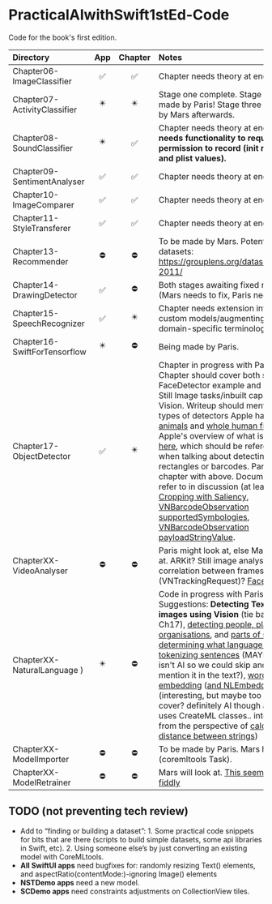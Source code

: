 # PracticalAIwithSwift1stEd-Code
Code for the book's first edition.

| Directory | App | Chapter | Notes |
|:---|:---:|:---:|:---|
|Chapter06-ImageClassifier | ✅ | ✅ | Chapter needs theory at end. |
|Chapter07-ActivityClassifier | ✴️ | ✴️ | Stage one complete. Stage two being made by Paris! Stage three to be made by Mars afterwards.|
|Chapter08-SoundClassifier | ✴️ | ✅ | Chapter needs theory at end. **App needs functionality to request permission to record (init request and plist values).**  |
|Chapter09-SentimentAnalyser | ✅ | ✅ | Chapter needs theory at end. |
|Chapter10-ImageComparer | ✅ | ✅ | Chapter needs theory at end. |
|Chapter11-StyleTransferer | ✅ | ✅ | Chapter needs theory at end. |
|Chapter13-Recommender| ⛔️ | ⛔️ | To be made by Mars. Potential datasets: https://grouplens.org/datasets/hetrec-2011/ |
|Chapter14-DrawingDetector | ✅ | ⛔️ | Both stages awaiting fixed model (Mars needs to fix, Paris needs to run). |
|Chapter15-SpeechRecognizer | ✅ | ✴️ | Chapter needs extension into training custom models/augmenting with domain-specific terminology.  |
|Chapter16-SwiftForTensorflow | ✴️ | ⛔️ | Being made by Paris. |
|Chapter17-ObjectDetector| ✅ | ✴️ | Chapter in progress with Paris. Chapter should cover both specific FaceDetector example and general Still Image tasks/inbuilt capabilities of Vision. Writeup should mention other types of detectors Apple has, such as [animals](https://developer.apple.com/documentation/vision/vnanimaldetector) and [whole human figures](https://developer.apple.com/documentation/vision/vndetecthumanrectanglesrequest). Apple's overview of what is possible is [here](https://developer.apple.com/documentation/vision/detecting_objects_in_still_images), which should be referenced when talking about detecting rectangles or barcodes. Part of chapter with above. Documentation to refer to in discussion (at least): [Cropping with Saliency](https://developer.apple.com/documentation/vision/cropping_images_using_saliency), [VNBarcodeObservation supportedSymbologies](https://developer.apple.com/documentation/vision/vnbarcodesymbology),  [VNBarcodeObservation payloadStringValue](https://developer.apple.com/documentation/vision/vnbarcodeobservation/2923485-payloadstringvalue). |
| ChapterXX-VideoAnalyser | ⛔️ | ⛔️ | Paris might look at, else Mars will look at. ARKit? Still image analysis correlation between frames (VNTrackingRequest)? [Face Tracking](https://developer.apple.com/documentation/vision/tracking_the_user_s_face_in_real_time) |
| ChapterXX-NaturalLanguage ) | ✴️ | ⛔️ | Code in progress with Paris. Suggestions: **Detecting Text in images using Vision** (tie back into Ch17), [detecting people, places, organisations](https://developer.apple.com/documentation/naturallanguage/identifying_people_places_and_organizations), and [parts of speech](https://developer.apple.com/documentation/naturallanguage/identifying_parts_of_speech), [determining what language text is](https://developer.apple.com/documentation/naturallanguage/nllanguagerecognizer), [tokenizing sentences](https://developer.apple.com/documentation/naturallanguage/tokenizing_natural_language_text) (MAYBE this one isn't AI so we could skip and just mention it in the text?), [word embedding](https://developer.apple.com/documentation/createml/mlwordembedding) ([and NLEmbedding](https://developer.apple.com/documentation/naturallanguage/nlembedding))(interesting, but maybe too esoteric to cover? definitely AI though and even uses CreateML classes.. interesting from the perspective of [calculating the distance between strings](https://developer.apple.com/documentation/naturallanguage/nlembedding/3200310-distance))  |
| ChapterXX-ModelImporter | ⛔️ | ⛔️ | To be made by Paris. Mars has ideas (coremltools Task). |
| ChapterXX-ModelRetrainer | ⛔️| ⛔️ | Mars will look at. [This seems quite fiddly](https://developer.apple.com/documentation/coreml/mlupdatetask) |

## TODO (not preventing tech review)

* Add to “finding or building a dataset”: 1. Some practical code snippets for bits that are there (scripts to build simple datasets, some api libraries in Swift, etc). 2. Using someone else’s by just converting an existing model with CoreMLtools. 
* **All SwiftUI apps** need bugfixes for: randomly resizing Text() elements, and aspectRatio(contentMode:)-ignoring Image() elements
* **NSTDemo apps** need a new model.
* **SCDemo apps** need constraints adjustments on CollectionView tiles.
